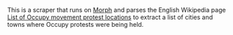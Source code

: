 This is a scraper that runs on [Morph](https://morph.io) and parses the English Wikipedia page [List of Occupy movement protest locations](https://en.wikipedia.org/wiki/List_of_Occupy_movement_protest_locations) to extract a list of cities and towns where Occupy protests were being held.
